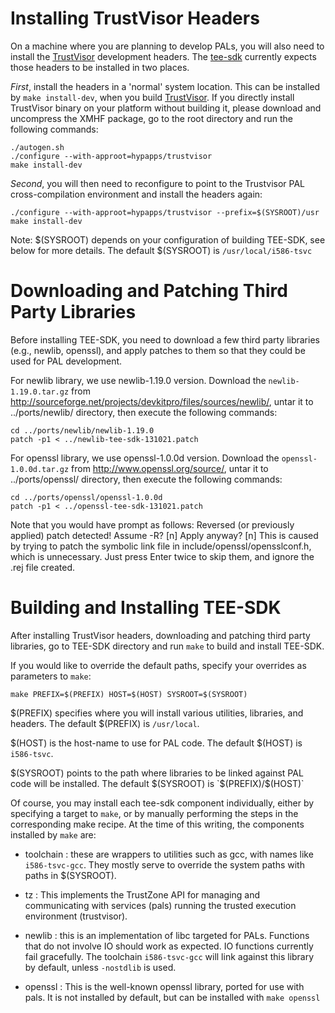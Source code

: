 Installing TrustVisor Headers
=============================

On a machine where you are planning to develop PALs, you will also
need to install the [TrustVisor](../../) development headers. The
[tee-sdk](../) currently expects those headers to be
installed in two places.

*First*, install the headers in a 'normal' system location. This can be
installed by `make install-dev`, when you build
[TrustVisor](../../doc/building-trustvisor.md). 
If you directly install TrustVisor binary on your platform without building 
it, please download and uncompress the XMHF package, go to the root directory 
and run the following commands:

	./autogen.sh
	./configure --with-approot=hypapps/trustvisor
    make install-dev

*Second*, you will then need to reconfigure to point to the Trustvisor PAL
cross-compilation environment and install the headers again:

    ./configure --with-approot=hypapps/trustvisor --prefix=$(SYSROOT)/usr
    make install-dev

Note: $(SYSROOT) depends on your configuration of building TEE-SDK,
see below for more details. The default $(SYSROOT) is `/usr/local/i586-tsvc`

Downloading and Patching Third Party Libraries
==============================================

Before installing TEE-SDK, you need to download a few third party
libraries (e.g., newlib, openssl), and apply patches to them so 
that they could be used for PAL development.

For newlib library, we use newlib-1.19.0 version. 
Download the `newlib-1.19.0.tar.gz` from http://sourceforge.net/projects/devkitpro/files/sources/newlib/, 
untar it to ../ports/newlib/ directory, then execute the following commands:

	cd ../ports/newlib/newlib-1.19.0
	patch -p1 < ../newlib-tee-sdk-131021.patch

For openssl library, we use openssl-1.0.0d version.
Download the `openssl-1.0.0d.tar.gz` from http://www.openssl.org/source/,
untar it to ../ports/openssl/ directory, then execute the following commands:

	cd ../ports/openssl/openssl-1.0.0d
	patch -p1 < ../openssl-tee-sdk-131021.patch
Note that you would have prompt as follows:
	Reversed (or previously applied) patch detected!  Assume -R? [n] 
	Apply anyway? [n]
This is caused by trying to patch the symbolic link file in
include/openssl/opensslconf.h, which is unnecessary. 
Just press Enter twice to skip them, and ignore the .rej file created.


Building and Installing TEE-SDK
===============================

After installing TrustVisor headers, downloading and patching third party
libraries, go to TEE-SDK directory and run
`make` to build and install TEE-SDK.

If you would like to override the default paths, specify your overrides 
as parameters to `make`:

    make PREFIX=$(PREFIX) HOST=$(HOST) SYSROOT=$(SYSROOT)

$(PREFIX) specifies where you will install various utilities,
libraries, and headers. The default $(PREFIX) is `/usr/local`.

$(HOST) is the host-name to use for PAL code. The default $(HOST)
is `i586-tsvc`.

$(SYSROOT) points to the path where libraries to be linked against PAL
code will be installed. The default $(SYSROOT) is `$(PREFIX)/$(HOST)`

Of course, you may install each tee-sdk component individually, 
either by specifying a target to `make`, or by manually performing the
steps in the corresponding make recipe. At the time of this writing,
the components installed by `make` are:

* toolchain : these are wrappers to utilities such as gcc, with names
  like `i586-tsvc-gcc`. They mostly serve to override the system paths
  with paths in $(SYSROOT).

* tz : This implements the TrustZone API for managing and
  communicating with services (pals) running the trusted execution
  environment (trustvisor).

* newlib : this is an implementation of libc targeted for
  PALs. Functions that do not involve IO should work as expected. IO
  functions currently fail gracefully. The toolchain `i586-tsvc-gcc`
  will link against this library by default, unless `-nostdlib` is used.

* openssl : This is the well-known openssl library, ported for use
  with pals. It is not installed by default, but can be installed with
  `make openssl`
